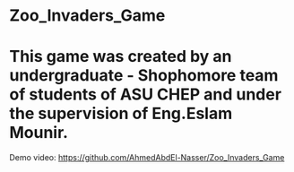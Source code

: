 # Zoo_Invaders_Game
# This game was created by an undergraduate - Shophomore team of students of ASU CHEP and under the supervision of Eng.Eslam Mounir.

Demo video: https://github.com/AhmedAbdEl-Nasser/Zoo_Invaders_Game
